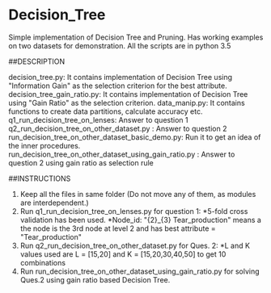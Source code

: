 # Decision_Tree
Simple implementation of Decision Tree and Pruning. Has working examples on two datasets for demonstration.
All the scripts are in python 3.5

##DESCRIPTION

decision_tree.py: It contains implementation of Decision Tree using "Information Gain" as the selection criterion for the best attribute.
decision_tree_gain_ratio.py: It contains implementation of Decision Tree using "Gain Ratio" as the selection criterion.
data_manip.py: It contains functions to create data partitions, calculate accuracy etc.
q1_run_decision_tree_on_lenses: Answer to question 1
q2_run_decision_tree_on_other_dataset.py : Answer to question 2
run_decision_tree_on_other_dataset_basic_demo.py: Run it to get an idea of the inner procedures.
run_decision_tree_on_other_dataset_using_gain_ratio.py : Answer to question 2 using gain ratio as selection rule


##INSTRUCTIONS
1. Keep all the files in same folder (Do not move any of them, as modules are interdependent.)
2. Run q1_run_decision_tree_on_lenses.py for question 1:
   *5-fold cross validation has been used.
   *Node_id: "{2}_{3} Tear_production" means a the node is the 3rd node at level 2 and has best attribute = "Tear_production"
3. Run q2_run_decision_tree_on_other_dataset.py for Ques. 2:
  *L and K values used are L = [15,20] and K = [15,20,30,40,50] to get 10 combinations
4. Run run_decision_tree_on_other_dataset_using_gain_ratio.py for solving Ques.2 using gain ratio based Decision Tree.
